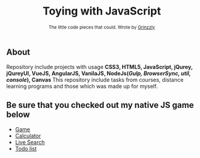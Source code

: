 <h1 align="center">Toying with JavaScript</h1>

<div align="center">
  <sub>The little code pieces that could. Wrote by
  <a href="https://github.com/Grinzzly">Grinzzly</a>
  </a>
</div>

<br/>

## About

Repository include projects with usage <b>CSS3, HTML5, JavaScript, jQurey, jQureyUI, VueJS, AngularJS, VanilaJS, NodeJs(<i>Gulp, BrowserSync, util, console</i>), Canvas </b>
This repository include tasks from courses, distance learning programs and those which was made up for myself.

## Be sure that you checked out my native JS game below

* <a href="https://grinzzly.github.io/Messing-with-JS/Game/" target="_blank">Game</a><br>
* <a href="https://grinzzly.github.io/Messing-with-JS/Calculator/" target="_blank">Calculator</a><br>
* <a href="https://grinzzly.github.io/Messing-with-JS/LiveSearch/" target="_blank">Live Search</a><br>
* <a href="https://grinzzly.github.io/Messing-with-JS/ToDoList/" target="_blank">Todo list</a><br>
